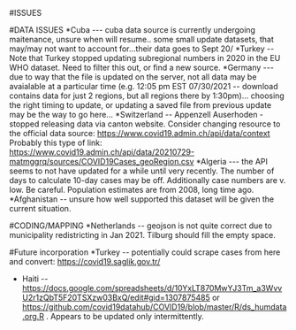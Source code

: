 #ISSUES

#DATA ISSUES
 *Cuba --- cuba data source is currently undergoing maitenance, unsure when will resume.. some small update datasets, that may/may not want to account for...their data goes to Sept 20/
 *Turkey -- Note that Turkey stopped updating subregional numbers in 2020 in the EU WHO dataset. Need to filter this out, or find a new source.
 *Germany --- due to way that the file is updated on the server, not all data may be avaialable at a particular time (e.g. 12:05 pm EST 07/30/2021 -- download contains data for just 2 regions, but all regions there by 1:30pm)... choosing the right timing to update, or updating a saved file from previous update may be the way to go here...
 *Switzerland -- Appenzell Auserhoden - stopped releasing data via canton website. Consider changing resource to the official data source: https://www.covid19.admin.ch/api/data/context
Probably this type of link: https://www.covid19.admin.ch/api/data/20210729-matmggrq/sources/COVID19Cases_geoRegion.csv
 *Algeria --- the API seems to not have updated for a while until very recently. The number of days to calculate 10-day cases may be off. Additionally case numbers are v. low. Be careful. Population estimates are from 2008, long time ago.
 *Afghanistan -- unsure how well supported this dataset will be given the current situation.
 
#CODING/MAPPING
 *Netherlands -- geojson is not quite correct due to municipality redistricting in Jan 2021. Tilburg should fill the empty space.
  
#Future incorporation
 *Turkey -- potentially could scrape cases from here and convert: https://covid19.saglik.gov.tr/
 * Haiti -- https://docs.google.com/spreadsheets/d/10YxLT870MwYJ3Tm_a3WvvU2r1zQbT5F20TSXzw03BxQ/edit#gid=1307875485  or https://github.com/covid19datahub/COVID19/blob/master/R/ds_humdata.org.R . Appears to be updated only intermittently.

